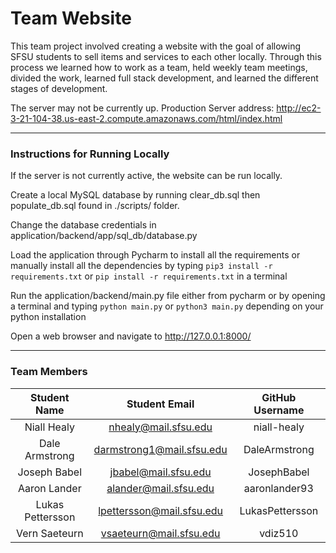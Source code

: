 # Team Website

This team project involved creating a website with the goal of allowing SFSU students to sell items and services to each other locally. Through this process we learned how to work as a team, held weekly team meetings, divided the work, learned full stack development, and learned the different stages of development. 

The server may not be currently up.
Production Server address: http://ec2-3-21-104-38.us-east-2.compute.amazonaws.com/html/index.html

************************************************************************************

### Instructions for Running Locally

If the server is not currently active, the website can be run locally.

Create a local MySQL database by running clear_db.sql then populate_db.sql found in ./scripts/ folder.

Change the database credentials in application/backend/app/sql_db/database.py

Load the application through Pycharm to install all the requirements
or manually install all the dependencies by typing `pip3 install -r requirements.txt` or `pip install -r requirements.txt` in a terminal 

Run the application/backend/main.py file either from pycharm or by opening a terminal and typing `python main.py` or `python3 main.py` depending on your python installation

Open a web browser and navigate to http://127.0.0.1:8000/

************************************************************************************

### Team Members

| Student Name | Student Email | GitHub Username |
|    :---:     |     :---:     |     :---:       |
| Niall Healy  | nhealy@mail.sfsu.edu | niall-healy                 |
| Dale Armstrong     |   darmstrong1@mail.sfsu.edu            | DaleArmstrong                 |
| Joseph Babel     |  jbabel@mail.sfsu.edu           |  JosephBabel             |
| Aaron Lander   | alander@mail.sfsu.edu            |  aaronlander93             |
| Lukas Pettersson     |  lpettersson@mail.sfsu.edu         | LukasPettersson            |
| Vern Saeteurn | vsaeteurn@mail.sfsu.edu           |  vdiz510               |